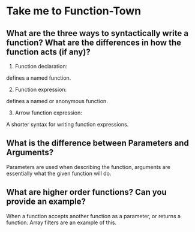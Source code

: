 # Take me to Function-Town

## What are the three ways to syntactically write a function? What are the differences in how the function acts (if any)?

1) Function declaration:

defines a named function.

2) Function expression:

defines a named or anonymous function.

3) Arrow function expression:

A shorter syntax for writing function expressions.



## What is the difference between Parameters and Arguments?

Parameters are used when describing the function, arguments are essentially what the given function will do.

## What are higher order functions? Can you provide an example?

When a function accepts another function as a parameter, or returns a function. Array filters are an example of this.

